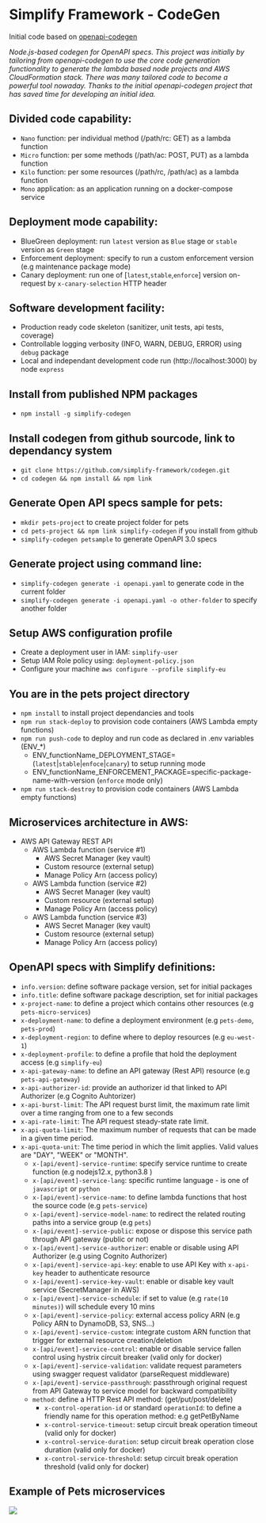 # Simplify Framework - CodeGen
  
Initial code based on [openapi-codegen](https://github.com/Mermade/openapi-codegen)

*Node.js-based codegen for OpenAPI specs. This project was initially by tailoring from openapi-codegen to use the core code generation functionality to generate the lambda based node projects and AWS CloudFormation stack. There was many tailored code to become a powerful tool nowaday. Thanks to the initial openapi-codegen project that has saved time for developing an initial idea.*

## Divided code capability:
- `Nano` function: per individual method (/path/rc: GET) as a lambda function
- `Micro` function: per some methods (/path/ac: POST, PUT) as a lambda function
- `Kilo` function: per some resources (/path/rc, /path/ac) as a lambda function
- `Mono` application: as an application running on a docker-compose service

## Deployment mode capability:
- BlueGreen deployment: run `latest` version as `Blue` stage or `stable` version as `Green` stage
- Enforcement deployment: specify to run a custom enforcement version (e.g maintenance package mode)
- Canary deployment: run one of [`latest`,`stable`,`enforce`] version on-request by `x-canary-selection` HTTP header

## Software development facility:
- Production ready code skeleton (sanitizer, unit tests, api tests, coverage)
- Controllable logging verbosity (INFO, WARN, DEBUG, ERROR) using `debug` package
- Local and independant development code run (http://localhost:3000) by node `express`

## Install from published NPM packages
- `npm install -g simplify-codegen`

## Install codegen from github sourcode, link to dependancy system
- `git clone https://github.com/simplify-framework/codegen.git`
- `cd codegen && npm install && npm link`

## Generate Open API specs sample for pets:
- `mkdir pets-project` to create project folder for pets
- `cd pets-project && npm link simplify-codegen` if you install from github
- `simplify-codegen petsample` to generate OpenAPI 3.0 specs

## Generate project using command line:
- `simplify-codegen generate -i openapi.yaml` to generate code in the current folder
- `simplify-codegen generate -i openapi.yaml -o other-folder` to specify another folder

## Setup AWS configuration profile
- Create a deployment user in IAM: `simplify-user`
- Setup IAM Role policy using: `deployment-policy.json`
- Configure your machine `aws configure --profile simplify-eu`

## You are in the pets project directory
- `npm install` to install project dependancies and tools
- `npm run stack-deploy` to provision code containers (AWS Lambda empty functions)
- `npm run push-code` to deploy and run code as declared in .env variables (ENV_*)
  + ENV_functionName_DEPLOYMENT_STAGE=(`latest`|`stable`|`enfoce`|`canary`) to setup running mode
  + ENV_functionName_ENFORCEMENT_PACKAGE=specific-package-name-with-version (`enforce` mode only)
- `npm run stack-destroy` to provision code containers (AWS Lambda empty functions)

## Microservices architecture in AWS:
+ AWS API Gateway REST API
  + AWS Lambda function   (service #1)
    - AWS Secret Manager  (key vault)
    - Custom resource     (external setup)
    - Manage Policy Arn   (access policy)
  + AWS Lambda function   (service #2)
    - AWS Secret Manager  (key vault)
    - Custom resource     (external setup)
    - Manage Policy Arn   (access policy)
  + AWS Lambda function   (service #3)
    - AWS Secret Manager  (key vault)
    - Custom resource     (external setup)
    - Manage Policy Arn   (access policy)

## OpenAPI specs with Simplify definitions:
- `info.version`: define software package version, set for initial packages
- `info.title`: define software package description, set for initial packages
- `x-project-name`: to define a project which contains other resources (e.g `pets-micro-services`)
- `x-deployment-name`: to define a deployment environment (e.g `pets-demo`, `pets-prod`)
- `x-deployment-region`: to define where to deploy resources (e.g `eu-west-1`)
- `x-deployment-profile`: to define a profile that hold the deployment access (e.g `simplify-eu`)
- `x-api-gateway-name`: to define an API gateway (Rest API) resource (e.g `pets-api-gateway`)
- `x-api-authorizer-id`: provide an authorizer id that linked to API Authorizer (e.g Cognito Auhtorizer)
- `x-api-burst-limit`: The API request burst limit, the maximum rate limit over a time ranging from one to a few seconds
- `x-api-rate-limit`: The API request steady-state rate limit.
- `x-api-quota-limit`: The maximum number of requests that can be made in a given time period.
- `x-api-quota-unit`: The time period in which the limit applies. Valid values are "DAY", "WEEK" or "MONTH".
  - `x-[api/event]-service-runtime`: specify service runtime to create function (e.g nodejs12.x, python3.8 )
  - `x-[api/event]-service-lang`: specific runtime language - is one of `javascript` or `python`
  - `x-[api/event]-service-name`: to define lambda functions that host the source code (e.g `pets-service`)
  - `x-[api/event]-service-model-name`: to redirect the related routing paths into a service group (e.g `pets`)
  - `x-[api/event]-service-public`: expose or dispose this service path through API gateway (public or not)
  - `x-[api/event]-service-authorizer`: enable or disable using API Authorizer (e.g using Cognito Authorizer)
  - `x-[api/event]-service-api-key`: enable to use API Key with `x-api-key` header to authenticate resource
  - `x-[api/event]-service-key-vault`: enable or disable key vault service (SecretManager in AWS)
  - `x-[api/event]-service-schedule`: if set to value (e.g `rate(10 minutes)`) will schedule every 10 mins
  - `x-[api/event]-service-policy`: external access policy ARN (e.g Policy ARN to DynamoDB, S3, SNS...)
  - `x-[api/event]-service-custom`: integrate custom ARN function that trigger for external resource creation/deletion
  - `x-[api/event]-service-control`: enable or disable service fallen control using hystrix circuit breaker (valid only for docker)
  - `x-[api/event]-service-validation`: validate request parameters using swagger request validator (parseRequest middleware)
  - `x-[api/event]-service-passthrough`: passthrough original request from API Gateway to service model for backward compatibility
  - `method`: define a HTTP Rest API method: (get/put/post/delete)
    - `x-control-operation-id` or standard `operationId`: to define a friendly name for this operation method: e.g getPetByName
    - `x-control-service-timeout`: setup circuit break operation timeout (valid only for docker)
    - `x-control-service-duration`: setup circuit break operation close duration (valid only for docker)
    - `x-control-service-threshold`: setup circuit break operation threshold (valid only for docker)

## Example of Pets microservices

[![](https://mermaid.ink/img/eyJjb2RlIjoic3RhdGVEaWFncmFtXG4gIFsqXSAtLT4gYXBpR2F0ZXdheVJlc3RhcGlOYW1lXG4gICAgYXBpR2F0ZXdheVJlc3RhcGlOYW1lIC0tPiBmdW5jdGlvbkZvclBldHNcbiAgICBhcGlHYXRld2F5UmVzdGFwaU5hbWUgLS0-IGZ1bmN0aW9uRm9yUGVvcGxlXG4gICAgYXBpR2F0ZXdheVJlc3RhcGlOYW1lIC0tPiBmdW5jdGlvbkZvckJ5UGV0c1xuICAgIGFwaUdhdGV3YXlSZXN0YXBpTmFtZSAtLT4gZXZlbnRGdW5jdGlvbkZvclBldHNcbiAgICBcbiAgICBmdW5jdGlvbkZvckJ5UGV0czogU2lndjQgSUFNXG4gICAgZnVuY3Rpb25Gb3JQZW9wbGU6IENvZ25pdG8gQXV0aG9yaXplclxuICAgIGZ1bmN0aW9uRm9yUGV0czogU2lndjQgSUFNXG4gICAgZXZlbnRGdW5jdGlvbkZvclBldHM6IFNpZ3Y0IElBTVxuXG4gICAgZnVuY3Rpb25Gb3JCeVBldHMgLS0-IGZ1bmN0aW9uX2hhbmRsZXI6IC9zaG9wcGluZy9wZXRzXG4gICAgZXZlbnRGdW5jdGlvbkZvclBldHMgLS0-IGV2ZW50X2hhbmRsZXI6IC9ldmVudHMvZmVlZC1wZXRzXG4gICAgZXZlbnRfaGFuZGxlciAtLT4gZXZlbnRfaGFuZGxlcjogc2NoZWR1bGVkIGJ5IHJhdGUoMSBkYXlzKVxuXG4gICAgZnVuY3Rpb25Gb3JQZXRzIC0tPiBjcmVhdGVQZXQ6IFBPU1QgL3BldHNcbiAgICBmdW5jdGlvbkZvclBldHMgLS0-IGdldFBldHM6IEdFVCAvcGV0c1xuICAgIGZ1bmN0aW9uRm9yUGV0cyAtLT4gdXBkYXRlUGV0OiBQVVQgL3BldHMve2lkfVxuXG4gICAgZnVuY3Rpb25Gb3JQZW9wbGUgLS0-IGxpbmtQZXRUb1BlcnNvbjogUE9TVCAvcGVvcGxlL3BldHNcbiAgICBmdW5jdGlvbkZvclBlb3BsZSAtLT4gY3JlYXRlUGVvcGxlOiBQT1NUIC9wZW9wbGVcbiAgICBmdW5jdGlvbkZvclBlb3BsZSAtLT4gZ2V0UGVvcGxlOiBHRVQgL3Blb3BsZVxuICAgIGZ1bmN0aW9uRm9yUGVvcGxlIC0tPiBwdXRQZW9wbGU6IFBVVCAvcGVvcGxlL3tpZH1cbiAgXG4gICAgZnVuY3Rpb25faGFuZGxlciAtLT4gU2hvcHBpbmdDYXJ0c1xuICAgIGV2ZW50X2hhbmRsZXIgLS0-IEZlZWRKb2JzXG5cbiAgICBjcmVhdGVQZXQgLS0-IFBldHNUYWJsZVxuICAgIGdldFBldHMgLS0-IFBldHNUYWJsZVxuICAgIHVwZGF0ZVBldCAtLT4gUGV0c1RhYmxlXG4gICAgY3JlYXRlUGVvcGxlIC0tPiBQZW9wbGVUYWJsZVxuXG4gICAgbGlua1BldFRvUGVyc29uIC0tPiBQZW9wbGVQZXRzVGFibGVcbiAgICBnZXRQZW9wbGUgLS0-IFBlb3BsZVRhYmxlXG4gICAgcHV0UGVvcGxlIC0tPiBQZW9wbGVUYWJsZVxuXHRcdFx0XHRcdCIsIm1lcm1haWQiOnsidGhlbWUiOiJkZWZhdWx0In0sInVwZGF0ZUVkaXRvciI6ZmFsc2V9)](https://mermaid-js.github.io/mermaid-live-editor/#/edit/eyJjb2RlIjoic3RhdGVEaWFncmFtXG4gIFsqXSAtLT4gYXBpR2F0ZXdheVJlc3RhcGlOYW1lXG4gICAgYXBpR2F0ZXdheVJlc3RhcGlOYW1lIC0tPiBmdW5jdGlvbkZvclBldHNcbiAgICBhcGlHYXRld2F5UmVzdGFwaU5hbWUgLS0-IGZ1bmN0aW9uRm9yUGVvcGxlXG4gICAgYXBpR2F0ZXdheVJlc3RhcGlOYW1lIC0tPiBmdW5jdGlvbkZvckJ5UGV0c1xuICAgIGFwaUdhdGV3YXlSZXN0YXBpTmFtZSAtLT4gZXZlbnRGdW5jdGlvbkZvclBldHNcbiAgICBcbiAgICBmdW5jdGlvbkZvckJ5UGV0czogU2lndjQgSUFNXG4gICAgZnVuY3Rpb25Gb3JQZW9wbGU6IENvZ25pdG8gQXV0aG9yaXplclxuICAgIGZ1bmN0aW9uRm9yUGV0czogU2lndjQgSUFNXG4gICAgZXZlbnRGdW5jdGlvbkZvclBldHM6IFNpZ3Y0IElBTVxuXG4gICAgZnVuY3Rpb25Gb3JCeVBldHMgLS0-IGZ1bmN0aW9uX2hhbmRsZXI6IC9zaG9wcGluZy9wZXRzXG4gICAgZXZlbnRGdW5jdGlvbkZvclBldHMgLS0-IGV2ZW50X2hhbmRsZXI6IC9ldmVudHMvZmVlZC1wZXRzXG4gICAgZXZlbnRfaGFuZGxlciAtLT4gZXZlbnRfaGFuZGxlcjogc2NoZWR1bGVkIGJ5IHJhdGUoMSBkYXlzKVxuXG4gICAgZnVuY3Rpb25Gb3JQZXRzIC0tPiBjcmVhdGVQZXQ6IFBPU1QgL3BldHNcbiAgICBmdW5jdGlvbkZvclBldHMgLS0-IGdldFBldHM6IEdFVCAvcGV0c1xuICAgIGZ1bmN0aW9uRm9yUGV0cyAtLT4gdXBkYXRlUGV0OiBQVVQgL3BldHMve2lkfVxuXG4gICAgZnVuY3Rpb25Gb3JQZW9wbGUgLS0-IGxpbmtQZXRUb1BlcnNvbjogUE9TVCAvcGVvcGxlL3BldHNcbiAgICBmdW5jdGlvbkZvclBlb3BsZSAtLT4gY3JlYXRlUGVvcGxlOiBQT1NUIC9wZW9wbGVcbiAgICBmdW5jdGlvbkZvclBlb3BsZSAtLT4gZ2V0UGVvcGxlOiBHRVQgL3Blb3BsZVxuICAgIGZ1bmN0aW9uRm9yUGVvcGxlIC0tPiBwdXRQZW9wbGU6IFBVVCAvcGVvcGxlL3tpZH1cbiAgXG4gICAgZnVuY3Rpb25faGFuZGxlciAtLT4gU2hvcHBpbmdDYXJ0c1xuICAgIGV2ZW50X2hhbmRsZXIgLS0-IEZlZWRKb2JzXG5cbiAgICBjcmVhdGVQZXQgLS0-IFBldHNUYWJsZVxuICAgIGdldFBldHMgLS0-IFBldHNUYWJsZVxuICAgIHVwZGF0ZVBldCAtLT4gUGV0c1RhYmxlXG4gICAgY3JlYXRlUGVvcGxlIC0tPiBQZW9wbGVUYWJsZVxuXG4gICAgbGlua1BldFRvUGVyc29uIC0tPiBQZW9wbGVQZXRzVGFibGVcbiAgICBnZXRQZW9wbGUgLS0-IFBlb3BsZVRhYmxlXG4gICAgcHV0UGVvcGxlIC0tPiBQZW9wbGVUYWJsZVxuXHRcdFx0XHRcdCIsIm1lcm1haWQiOnsidGhlbWUiOiJkZWZhdWx0In0sInVwZGF0ZUVkaXRvciI6ZmFsc2V9)


